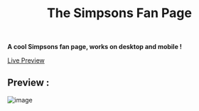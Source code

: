 <div align='center'><h1>The Simpsons Fan Page</h1>
</div>
<br>

**A cool Simpsons fan page, works on desktop and mobile !**


<div align='left'><a href="https://chernyyworks.github.io/Simpsons-Fan-Page/">Live Preview</a>
</div>

## Preview :

![image](https://user-images.githubusercontent.com/92865037/226208558-69507235-3c22-4ccd-9fc3-b15eb10f4940.png)
